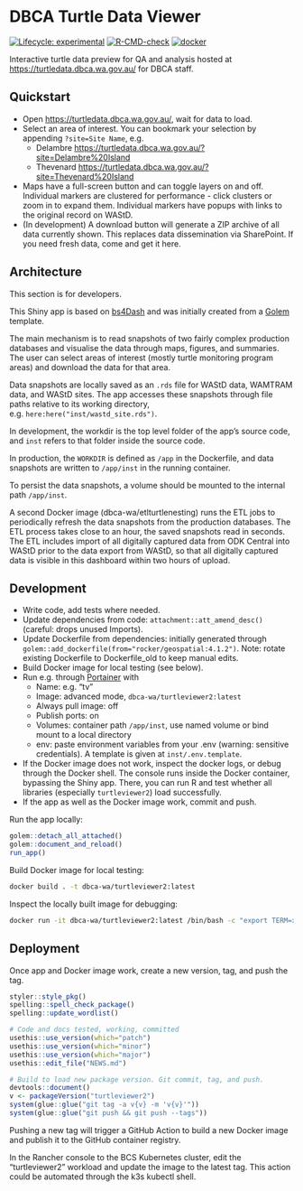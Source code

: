 
<!-- README.md is generated from README.Rmd. Please edit that file -->

# DBCA Turtle Data Viewer

<!-- badges: start -->

[![Lifecycle:
experimental](https://img.shields.io/badge/lifecycle-experimental-orange.svg)](https://lifecycle.r-lib.org/articles/stages.html#experimental)
[![R-CMD-check](https://github.com/dbca-wa/turtleviewer2/workflows/R-CMD-check/badge.svg)](https://github.com/dbca-wa/turtleviewer2/actions)
[![docker](https://github.com/dbca-wa/turtleviewer2/workflows/docker/badge.svg)](https://github.com/dbca-wa/turtleviewer2/actions)
<!-- badges: end -->

Interactive turtle data preview for QA and analysis hosted at
<https://turtledata.dbca.wa.gov.au/> for DBCA staff.

## Quickstart

  - Open <https://turtledata.dbca.wa.gov.au/>, wait for data to load.
  - Select an area of interest. You can bookmark your selection by
    appending `?site=Site Name`, e.g. 
      - Delambre
        <https://turtledata.dbca.wa.gov.au/?site=Delambre%20Island>
      - Thevenard
        <https://turtledata.dbca.wa.gov.au/?site=Thevenard%20Island>
  - Maps have a full-screen button and can toggle layers on and off.
    Individual markers are clustered for performance - click clusters or
    zoom in to expand them. Individual markers have popups with links to
    the original record on WAStD.
  - (In development) A download button will generate a ZIP archive of
    all data currently shown. This replaces data dissemination via
    SharePoint. If you need fresh data, come and get it here.

## Architecture

This section is for developers.

This Shiny app is based on
[bs4Dash](https://rinterface.github.io/bs4Dash/index.html) and was
initially created from a [Golem](https://thinkr-open.github.io/golem/)
template.

The main mechanism is to read snapshots of two fairly complex production
databases and visualise the data through maps, figures, and summaries.
The user can select areas of interest (mostly turtle monitoring program
areas) and download the data for that area.

Data snapshots are locally saved as an `.rds` file for WAStD data,
WAMTRAM data, and WAStD sites. The app accesses these snapshots through
file paths relative to its working directory,
e.g. `here:here("inst/wastd_site.rds")`.

In development, the workdir is the top level folder of the app’s source
code, and `inst` refers to that folder inside the source code.

In production, the `WORKDIR` is defined as `/app` in the Dockerfile, and
data snapshots are written to `/app/inst` in the running container.

To persist the data snapshots, a volume should be mounted to the
internal path `/app/inst`.

A second Docker image (dbca-wa/etlturtlenesting) runs the ETL jobs to
periodically refresh the data snapshots from the production databases.
The ETL process takes close to an hour, the saved snapshots read in
seconds. The ETL includes import of all digitally captured data from ODK
Central into WAStD prior to the data export from WAStD, so that all
digitally captured data is visible in this dashboard within two hours of
upload.

## Development

  - Write code, add tests where needed.
  - Update dependencies from code: `attachment::att_amend_desc()`
    (careful: drops unused Imports).
  - Update Dockerfile from dependencies: initially generated through
    `golem::add_dockerfile(from="rocker/geospatial:4.1.2")`. Note:
    rotate existing Dockerfile to Dockerfile\_old to keep manual edits.
  - Build Docker image for local testing (see below).
  - Run e.g. through [Portainer](https://www.portainer.io) with
      - Name: e.g. “tv”
      - Image: advanced mode, `dbca-wa/turtleviewer2:latest`
      - Always pull image: off
      - Publish ports: on
      - Volumes: container path `/app/inst`, use named volume or bind
        mount to a local directory
      - env: paste environment variables from your .env (warning:
        sensitive credentials). A template is given at
        `inst/.env.template`.
  - If the Docker image does not work, inspect the docker logs, or debug
    through the Docker shell. The console runs inside the Docker
    container, bypassing the Shiny app. There, you can run R and test
    whether all libraries (especially `turtleviewer2`) load
    successfully.
  - If the app as well as the Docker image work, commit and push.

Run the app locally:

``` r
golem::detach_all_attached()
golem::document_and_reload()
run_app()
```

Build Docker image for local testing:

``` bash
docker build . -t dbca-wa/turtleviewer2:latest
```

Inspect the locally built image for debugging:

``` bash
docker run -it dbca-wa/turtleviewer2:latest /bin/bash -c "export TERM=xterm; exec bash"
```

## Deployment

Once app and Docker image work, create a new version, tag, and push the
tag.

``` r
styler::style_pkg()
spelling::spell_check_package()
spelling::update_wordlist()

# Code and docs tested, working, committed
usethis::use_version(which="patch")
usethis::use_version(which="minor")
usethis::use_version(which="major")
usethis::edit_file("NEWS.md")

# Build to load new package version. Git commit, tag, and push.
devtools::document()
v <- packageVersion("turtleviewer2")
system(glue::glue("git tag -a v{v} -m 'v{v}'"))
system(glue::glue("git push && git push --tags"))
```

Pushing a new tag will trigger a GitHub Action to build a new Docker
image and publish it to the GitHub container registry.

In the Rancher console to the BCS Kubernetes cluster, edit the
“turtleviewer2” workload and update the image to the latest tag. This
action could be automated through the k3s kubectl shell.

